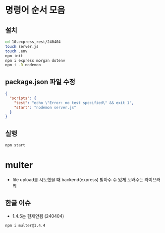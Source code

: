 # 명령어 순서 모음

## 설치

```bash
cd 10.express_rest/240404
touch server.js
touch .env
npm init
npm i express morgan dotenv
npm i -D nodemon
```

## package.json 파일 수정

```json
{
  "scripts": {
    "test": "echo \"Error: no test specified\" && exit 1",
    "start": "nodemon server.js"
  }
}
```

## 실행

```bash
npm start
```

# multer

- file upload를 시도했을 때 backend(express) 받아주 수 있게 도와주는 라이브러리

## 한글 이슈

- 1.4.5는 현재안됨 (240404)

```bash
npm i multer@1.4.4
```
